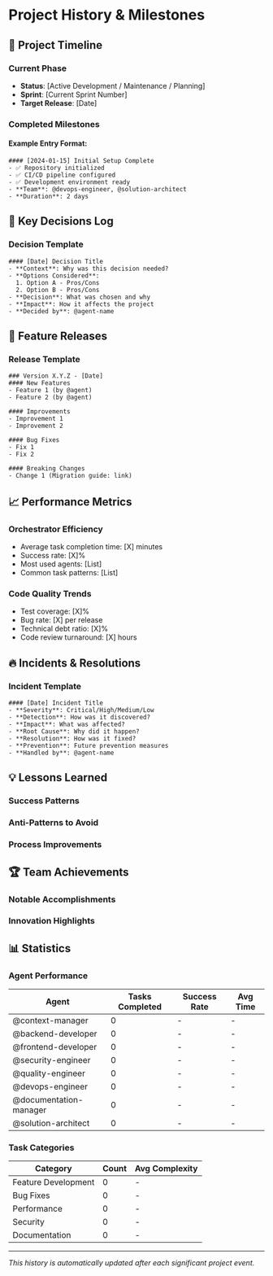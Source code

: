 # Project History & Milestones

## 📅 Project Timeline

### Current Phase
- **Status**: [Active Development / Maintenance / Planning]
- **Sprint**: [Current Sprint Number]
- **Target Release**: [Date]

### Completed Milestones
<!-- Automatisch gefüllt bei Projekt-Fortschritt -->

#### Example Entry Format:
```
#### [2024-01-15] Initial Setup Complete
- ✅ Repository initialized
- ✅ CI/CD pipeline configured
- ✅ Development environment ready
- **Team**: @devops-engineer, @solution-architect
- **Duration**: 2 days
```

## 🎯 Key Decisions Log

### Decision Template
```
#### [Date] Decision Title
- **Context**: Why was this decision needed?
- **Options Considered**: 
  1. Option A - Pros/Cons
  2. Option B - Pros/Cons
- **Decision**: What was chosen and why
- **Impact**: How it affects the project
- **Decided by**: @agent-name
```

## 🚀 Feature Releases

### Release Template
```
### Version X.Y.Z - [Date]
#### New Features
- Feature 1 (by @agent)
- Feature 2 (by @agent)

#### Improvements
- Improvement 1
- Improvement 2

#### Bug Fixes
- Fix 1
- Fix 2

#### Breaking Changes
- Change 1 (Migration guide: link)
```

## 📈 Performance Metrics

### Orchestrator Efficiency
- Average task completion time: [X] minutes
- Success rate: [X]%
- Most used agents: [List]
- Common task patterns: [List]

### Code Quality Trends
- Test coverage: [X]%
- Bug rate: [X] per release
- Technical debt ratio: [X]%
- Code review turnaround: [X] hours

## 🔥 Incidents & Resolutions

### Incident Template
```
#### [Date] Incident Title
- **Severity**: Critical/High/Medium/Low
- **Detection**: How was it discovered?
- **Impact**: What was affected?
- **Root Cause**: Why did it happen?
- **Resolution**: How was it fixed?
- **Prevention**: Future prevention measures
- **Handled by**: @agent-name
```

## 💡 Lessons Learned

### Success Patterns
<!-- Erfolgsmuster die funktioniert haben -->

### Anti-Patterns to Avoid
<!-- Dinge die nicht funktioniert haben -->

### Process Improvements
<!-- Verbesserungen im Workflow -->

## 🏆 Team Achievements

### Notable Accomplishments
<!-- Besondere Erfolge des Agent-Teams -->

### Innovation Highlights
<!-- Kreative Lösungen und neue Ansätze -->

## 📊 Statistics

### Agent Performance
| Agent | Tasks Completed | Success Rate | Avg Time |
|-------|----------------|--------------|----------|
| @context-manager | 0 | - | - |
| @backend-developer | 0 | - | - |
| @frontend-developer | 0 | - | - |
| @security-engineer | 0 | - | - |
| @quality-engineer | 0 | - | - |
| @devops-engineer | 0 | - | - |
| @documentation-manager | 0 | - | - |
| @solution-architect | 0 | - | - |

### Task Categories
| Category | Count | Avg Complexity |
|----------|-------|----------------|
| Feature Development | 0 | - |
| Bug Fixes | 0 | - |
| Performance | 0 | - |
| Security | 0 | - |
| Documentation | 0 | - |

---

*This history is automatically updated after each significant project event.*